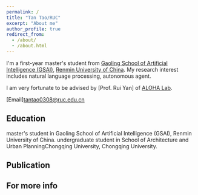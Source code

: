 ```yaml
---
permalink: /
title: "Tan Tao/RUC"
excerpt: "About me"
author_profile: true
redirect_from: 
  - /about/
  - /about.html
---
```


I'm a first-year master's student from [Gaoling School of Artificial Intelligence (GSAI)](https://ai.ruc.edu.cn/), [Renmin University of China](https://www.ruc.edu.cn/). My research interest includes natural language processing, autonomous agent.

I am very fortunate to be advised by [Prof. Rui Yan] of [ALOHA Lab](https://aloha.show/).

[Email]tantao0308@ruc.edu.cn

Education
------

master's student in Gaoling School of Artificial Intelligence (GSAI), Renmin University of China.
undergraduate student in School of Architecture and Urban PlanningChongqing University, Chongqing University.

Publication
------

For more info
------

